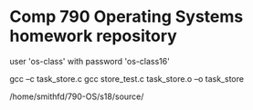 # Comp 790 Operating Systems homework repository

user 'os-class' with password 'os-class16'

gcc –c task_store.c
gcc store_test.c task_store.o –o task_store

/home/smithfd/790-OS/s18/source/
